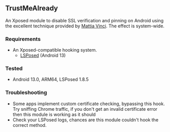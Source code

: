## TrustMeAlready 
An Xposed module to disable SSL verification and pinning on Android using the excellent technique provided by [Mattia Vinci](https://techblog.mediaservice.net/2018/11/universal-android-ssl-check-bypass-2/). The effect is system-wide.

### Requirements
* An Xposed-compatible hooking system. 
    * [LSPosed](https://github.com/LSPosed/LSPosed) (Android 13)  

### Tested
* Android 13.0, ARM64, LSPosed 1.8.5

### Troubleshooting
* Some apps implement custom certificate checking, bypassing this hook. Try sniffing Chrome traffic, if you don't get an invalid certificate error then this module is working as it should
* Check your LSPosed logs, chances are this module couldn't hook the correct method.
